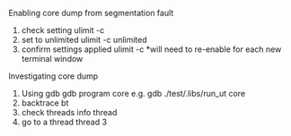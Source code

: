 Enabling core dump from segmentation fault
1. check setting
ulimit -c
2. set to unlimited
ulimit -c unlimited
3. confirm settings applied
ulimit -c
*will need to re-enable for each new terminal window

Investigating core dump
1. Using gdb
gdb program core
e.g. gdb ./test/.libs/run_ut core
2. backtrace
bt
3. check threads
info thread
4. go to a thread
thread 3


